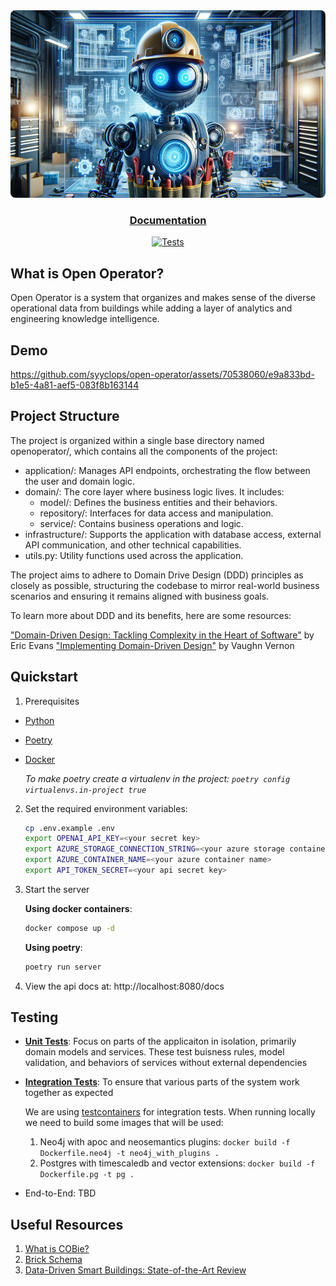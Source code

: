 <div align="center">
  <img height="300" src="./docs/assets/Futuristic%20Robot%20HVAC.png" style="border-radius: 8px;"/>

  <h3>

[Documentation](https://syyclops.mintlify.app/getting-started/introduction)

  </h3>

[![Tests](https://github.com/syyclops/open-operator/actions/workflows/test.yml/badge.svg)](https://github.com/syyclops/open-operator/actions/workflows/test.yml)

</div>

## What is Open Operator?

Open Operator is a system that organizes and makes sense of the diverse operational data from buildings while adding a layer of analytics and engineering knowledge intelligence.

## Demo

https://github.com/syyclops/open-operator/assets/70538060/e9a833bd-b1e5-4a81-aef5-083f8b163144

## Project Structure

The project is organized within a single base directory named openoperator/, which contains all the components of the project:

- application/: Manages API endpoints, orchestrating the flow between the user and domain logic.
- domain/: The core layer where business logic lives. It includes:
  - model/: Defines the business entities and their behaviors.
  - repository/: Interfaces for data access and manipulation.
  - service/: Contains business operations and logic.
- infrastructure/: Supports the application with database access, external API communication, and other technical capabilities.
- utils.py: Utility functions used across the application.

The project aims to adhere to Domain Drive Design (DDD) principles as closely as possible, structuring the codebase to mirror real-world business scenarios and ensuring it remains aligned with business goals.

To learn more about DDD and its benefits, here are some resources:

["Domain-Driven Design: Tackling Complexity in the Heart of Software"](https://fabiofumarola.github.io/nosql/readingMaterial/Evans03.pdf) by Eric Evans
["Implementing Domain-Driven Design"](https://dl.ebooksworld.ir/motoman/AW.Implementing.Domain-Driven.Design.www.EBooksWorld.ir.pdf) by Vaughn Vernon

## Quickstart

1. Prerequisites

- [Python](https://www.python.org/downloads/)
- [Poetry](https://python-poetry.org/docs/#installing-with-the-official-installer)
- [Docker](https://www.docker.com/get-started/)

  _To make poetry create a virtualenv in the project: `poetry config virtualenvs.in-project true`_

2. Set the required environment variables:

   ```sh
   cp .env.example .env
   export OPENAI_API_KEY=<your secret key>
   export AZURE_STORAGE_CONNECTION_STRING=<your azure storage container>
   export AZURE_CONTAINER_NAME=<your azure container name>
   export API_TOKEN_SECRET=<your api secret key>
   ```

3. Start the server

   **Using docker containers**:

   ```sh
   docker compose up -d
   ```

   **Using poetry**:

   ```sh
   poetry run server
   ```

4. View the api docs at: http://localhost:8080/docs

## Testing

- **[Unit Tests](./tests/unit/)**: Focus on parts of the applicaiton in isolation, primarily domain models and services. These test buisness rules, model validation, and behaviors of services without external dependencies

- **[Integration Tests](./tests/integration/)**: To ensure that various parts of the system work together as expected

  We are using [testcontainers](https://testcontainers.com/) for integration tests. When running locally we need to build some images that will be used:

  1. Neo4j with apoc and neosemantics plugins: `docker build -f Dockerfile.neo4j -t neo4j_with_plugins .`
  2. Postgres with timescaledb and vector extensions: `docker build -f Dockerfile.pg -t pg .`

- End-to-End: TBD

## Useful Resources

1. [What is COBie?](https://www.thenbs.com/knowledge/what-is-cobie)
2. [Brick Schema](https://brickschema.org/)
3. [Data-Driven Smart Buildings: State-of-the-Art Review](https://github.com/syyclops/open-operator/files/14202864/Annex.81.State-of-the-Art.Report.final.pdf)
